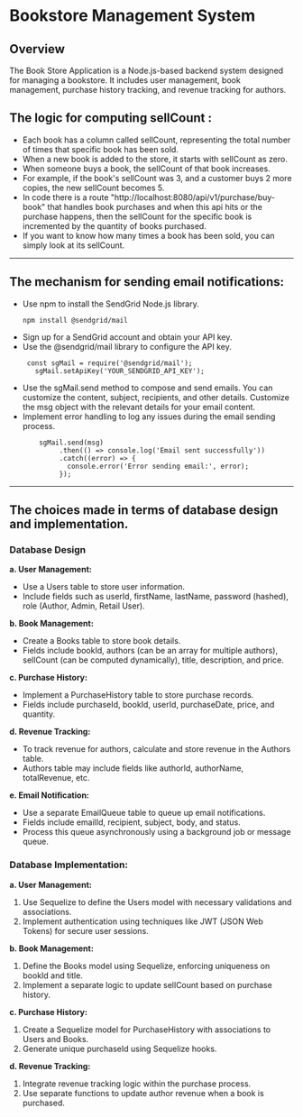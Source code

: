 # Bookstore Management System

## Overview

The Book Store Application is a Node.js-based backend system designed for managing a bookstore. It includes user management, book management, purchase history tracking, and revenue tracking for authors.


## The logic for computing sellCount :
- Each book has a column called sellCount, representing the total number of times that specific book has been sold.
- When a new book is added to the store, it starts with sellCount as zero.
- When someone buys a book, the sellCount of that book increases.
- For example, if the book's sellCount was 3, and a customer buys 2 more copies, the new sellCount becomes 5.
- In code there is a route "http://localhost:8080/api/v1/purchase/buy-book" that handles book purchases and when this api hits or the purchase happens, then the sellCount for the specific book is incremented by the quantity of books purchased.
- If you want to know how many times a book has been sold, you can simply look at its sellCount.

----

## The mechanism for sending email notifications:
- Use npm to install the SendGrid Node.js library.
   ```
   npm install @sendgrid/mail
   ```
- Sign up for a SendGrid account and obtain your API key.
- Use the @sendgrid/mail library to configure the API key.
   ```
    const sgMail = require('@sendgrid/mail');
      sgMail.setApiKey('YOUR_SENDGRID_API_KEY');
   ```
- Use the sgMail.send method to compose and send emails. You can customize the content, subject, recipients, and other details. Customize the msg object with the relevant details for your email content.
- Implement error handling to log any issues during the email sending process.
   ```
       sgMail.send(msg)
            .then(() => console.log('Email sent successfully'))
            .catch((error) => {
              console.error('Error sending email:', error);
            });
   ```
----

## The choices made in terms of database design and implementation.

### Database Design

**a. User Management:**
- Use a Users table to store user information.
- Include fields such as userId, firstName, lastName, password (hashed), role (Author, Admin, Retail User).

**b. Book Management:**
- Create a Books table to store book details.
- Fields include bookId, authors (can be an array for multiple authors), sellCount (can be computed dynamically), title, description, and price.

**c. Purchase History:**
- Implement a PurchaseHistory table to store purchase records.
- Fields include purchaseId, bookId, userId, purchaseDate, price, and quantity.

**d. Revenue Tracking:**
- To track revenue for authors, calculate and store revenue in the Authors table.
- Authors table may include fields like authorId, authorName, totalRevenue, etc.

**e. Email Notification:**

- Use a separate EmailQueue table to queue up email notifications.
- Fields include emailId, recipient, subject, body, and status.
- Process this queue asynchronously using a background job or message queue.

  
### Database Implementation:

**a. User Management:**
1. Use Sequelize to define the Users model with necessary validations and associations.
2. Implement authentication using techniques like JWT (JSON Web Tokens) for secure user sessions.


**b. Book Management:**
1. Define the Books model using Sequelize, enforcing uniqueness on bookId and title.
2. Implement a separate logic to update sellCount based on purchase history.

   
**c. Purchase History:**
1. Create a Sequelize model for PurchaseHistory with associations to Users and Books.
2. Generate unique purchaseId using Sequelize hooks.


**d. Revenue Tracking:**
1. Integrate revenue tracking logic within the purchase process.
2. Use separate functions to update author revenue when a book is purchased.



   
